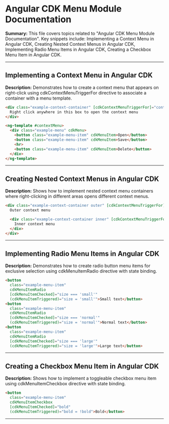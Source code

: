 # Angular CDK Menu Module Documentation

**Summary:** This file covers topics related to "Angular CDK Menu Module Documentation". Key snippets include: Implementing a Context Menu in Angular CDK, Creating Nested Context Menus in Angular CDK, Implementing Radio Menu Items in Angular CDK, Creating a Checkbox Menu Item in Angular CDK.

---

## Implementing a Context Menu in Angular CDK

**Description:** Demonstrates how to create a context menu that appears on right-click using cdkContextMenuTriggerFor directive to associate a container with a menu template.

```html
<div class="example-context-container" [cdkContextMenuTriggerFor]="contextMenu">
  Right click anywhere in this box to open the context menu
</div>

<ng-template #contextMenu>
  <div class="example-menu" cdkMenu>
    <button class="example-menu-item" cdkMenuItem>Open</button>
    <button class="example-menu-item" cdkMenuItem>Save</button>
    <hr>
    <button class="example-menu-item" cdkMenuItem>Delete</button>
  </div>
</ng-template>
```

---

## Creating Nested Context Menus in Angular CDK

**Description:** Shows how to implement nested context menu containers where right-clicking in different areas opens different context menus.

```html
<div class="example-context-container outer" [cdkContextMenuTriggerFor]="outerMenu">
  Outer context menu

  <div class="example-context-container inner" [cdkContextMenuTriggerFor]="innerMenu">
    Inner context menu
  </div>
</div>
```

---

## Implementing Radio Menu Items in Angular CDK

**Description:** Demonstrates how to create radio button menu items for exclusive selection using cdkMenuItemRadio directive with state binding.

```html
<button
  class="example-menu-item"
  cdkMenuItemRadio
  [cdkMenuItemChecked]="size === 'small'"
  (cdkMenuItemTriggered)="size = 'small'">Small text</button>
<button
  class="example-menu-item"
  cdkMenuItemRadio
  [cdkMenuItemChecked]="size === 'normal'"
  (cdkMenuItemTriggered)="size = 'normal'">Normal text</button>
<button
  class="example-menu-item"
  cdkMenuItemRadio
  [cdkMenuItemChecked]="size === 'large'"
  (cdkMenuItemTriggered)="size = 'large'">Large text</button>
```

---

## Creating a Checkbox Menu Item in Angular CDK

**Description:** Shows how to implement a toggleable checkbox menu item using cdkMenuItemCheckbox directive with state binding.

```html
<button
  class="example-menu-item"
  cdkMenuItemCheckbox
  [cdkMenuItemChecked]="bold"
  (cdkMenuItemTriggered)="bold = !bold">Bold</button>
```

---